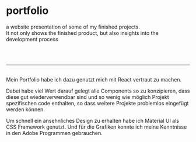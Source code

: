# portfolio
a website presentation of some of my finished projects. <br>It not only shows the finished product, but also insights into the development process

<br/>
<br/>
<hr/>
<br/>
Mein Portfolio habe ich dazu genutzt mich mit React vertraut zu machen.

Dabei habe viel Wert darauf gelegt alle Components so zu konzipieren, dass diese gut wiederverwendbar sind und so wenig wie möglich Projekt spezifischen code enthalten, so dass weitere Projekte problemlos eingefügt werden können.

Um schnell ein ansehnliches Design zu erhalten habe ich Material UI als CSS Framework genutzt. Und für die Grafiken konnte ich meine Kenntnisse in den Adobe Programmen gebrauchen.
